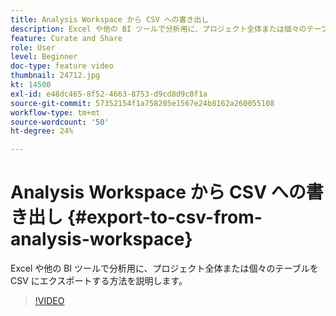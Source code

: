 ```yaml
---
title: Analysis Workspace から CSV への書き出し
description: Excel や他の BI ツールで分析用に、プロジェクト全体または個々のテーブルを CSV にエクスポートする方法を説明します。
feature: Curate and Share
role: User
level: Beginner
doc-type: feature video
thumbnail: 24712.jpg
kt: 14500
exl-id: e48dc465-8f52-4663-8753-d9cd8d9c0f1a
source-git-commit: 57352154f1a758205e1567e24b8162a260055108
workflow-type: tm+mt
source-wordcount: '50'
ht-degree: 24%

---
```


# Analysis Workspace から CSV への書き出し {#export-to-csv-from-analysis-workspace}

Excel や他の BI ツールで分析用に、プロジェクト全体または個々のテーブルを CSV にエクスポートする方法を説明します。

>[!VIDEO](https://video.tv.adobe.com/v/24712/?quality=12&learn=on)
